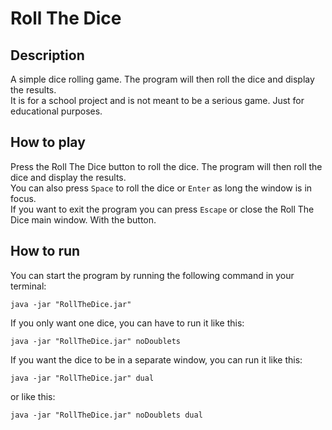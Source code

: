 # Roll The Dice 

## Description
A simple dice rolling game.
The program will then roll the dice and display the results.
<Br>
It is for a school project and is not meant to be a serious game.
Just for educational purposes.<br>

## How to play
Press the Roll The Dice button to roll the dice.
The program will then roll the dice and display the results.
<Br>
You can also press ``Space`` to roll the dice or ``Enter`` as long the window is in focus.
<Br>
If you want to exit the program you can press ``Escape`` or close the Roll The Dice main window.
With the button.

## How to run

You can start the program by running the following command in your terminal:
```shell
java -jar "RollTheDice.jar"
```
If you only want one dice, you can have to run it like this:
```shell
java -jar "RollTheDice.jar" noDoublets
```
If you want the dice to be in a separate window, you can run it like this:
```shell
java -jar "RollTheDice.jar" dual
```
or like this:
```shell
java -jar "RollTheDice.jar" noDoublets dual
```